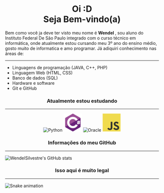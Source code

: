 <h1 align="center">Oi :D<br>Seja Bem-vindo(a) </h1> 

  <p>Bem como você ja deve ter visto meu nome é <strong> Wendel </strong>, 
  sou aluno do Instituto Federal De São Paulo integrado com
  o curso técnico em informática, onde atualmente estou cursando
  meu 3º ano do ensino médio, gosto muito de informatica e amo programar. Já adiquiri
  conhecimento nas áreas de: </p>

<hr>

- Linguagens de programação (JAVA, C++, PHP)
- Linguagem Web (HTML, CSS)
- Banco de dados (SQL)
- Hardware e software
- Git e GitHub

<h3 align = "center"> Atualmente estou estudando </h3>
<hr>
  <div align="center">
     <img src="https://img.icons8.com/color/452/python.png" alt = "Python" width =" 60 "height =" 60 "/>
     <img src="https://raw.githubusercontent.com/devicons/devicon/master/icons/csharp/csharp-original.svg " alt = "C#" width =" 60 "height =" 60 "/>
     <img src="https://img.icons8.com/plasticine/2x/oracle-pl-sql--v3.png" alt = "Oracle" width =" 75 "height =" 80 " />
     <img src="https://raw.githubusercontent.com/devicons/devicon/master/icons/javascript/javascript-original.svg" alt="JavaScript" widh =" 60 "height =" 60 "/>
  </div>

<h3 align = "center"> Informações do meu GitHub</h3>
<hr>
  <img alt= "WendelSilvestre's GitHub stats" src="https://github-readme-stats.vercel.app/api?username=WendelSilvestre&theme=nord&show_icons=true)" />

<h3 align = "center"> Isso aqui é muito legal </h3>
<hr>

![Snake animation](https://github.com/WendelSilvestre/snk/raw/output/github-contribution-grid-snake.svg)

